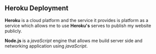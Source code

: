 ## Heroku Deployment

**Heroku** is a cloud platform and the service it provides is platform as a service which allows me to use **Heroku's** serves to publish my website publicly.

**Node.js** is a *javaScript* engine that allows me build server side and networking application using *javaScript*.